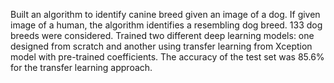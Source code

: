 Built an algorithm to identify canine breed given an image of a dog. If given image of a human, the algorithm identifies a resembling dog breed. 133 dog breeds were considered. Trained two different deep learning models: one designed from scratch and another using transfer learning from Xception model with pre-trained coefficients. The accuracy of the test set was 85.6% for the transfer learning approach.
